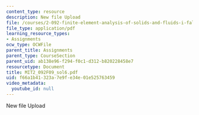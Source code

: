 ```yaml
---
content_type: resource
description: New file Upload
file: /courses/2-092-finite-element-analysis-of-solids-and-fluids-i-fall-2009/f66a1b41323a7e9fe34e01e525763459_MIT2_092F09_sol6.pdf
file_type: application/pdf
learning_resource_types:
- Assignments
ocw_type: OCWFile
parent_title: Assignments
parent_type: CourseSection
parent_uid: ab138e96-f294-f0c1-d312-b820228458e7
resourcetype: Document
title: MIT2_092F09_sol6.pdf
uid: f66a1b41-323a-7e9f-e34e-01e525763459
video_metadata:
  youtube_id: null
---
```

New file Upload

